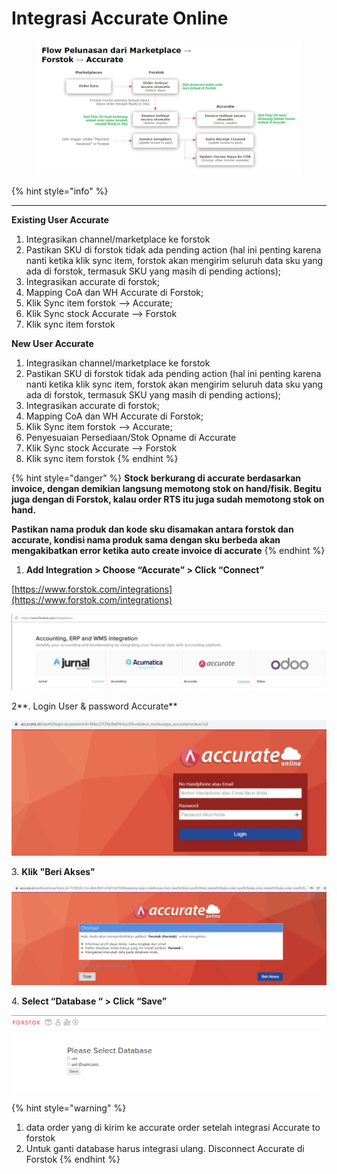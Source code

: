 # Integrasi Accurate Online

<figure><img src="../../../.gitbook/assets/WhatsApp Image 2023-03-08 at 11.56.39.jpeg" alt=""><figcaption></figcaption></figure>

{% hint style="info" %}
****

**Existing User Accurate**

1. Integrasikan channel/marketplace ke forstok
2. Pastikan SKU di forstok tidak ada pending action (hal ini penting karena nanti ketika klik sync item, forstok akan mengirim seluruh data sku yang ada di forstok, termasuk SKU yang masih di pending actions);
3. Integrasikan accurate di forstok;
4. Mapping CoA dan WH Accurate di Forstok;
5. Klik Sync item forstok --> Accurate;
6. Klik Sync stock Accurate --> Forstok
7. Klik sync item forstok



**New User Accurate**

1. Integrasikan channel/marketplace ke forstok
2. Pastikan SKU di forstok tidak ada pending action (hal ini penting karena nanti ketika klik sync item, forstok akan mengirim seluruh data sku yang ada di forstok, termasuk SKU yang masih di pending actions);
3. Integrasikan accurate di forstok;
4. Mapping CoA dan WH Accurate di Forstok;
5. Klik Sync item forstok --> Accurate;
6. Penyesuaian Persediaan/Stok Opname di Accurate
7. Klik Sync stock Accurate --> Forstok
8. Klik sync item forstok
{% endhint %}

{% hint style="danger" %}
**Stock berkurang di accurate berdasarkan invoice, dengan demikian langsung memotong stok on hand/fisik. Begitu juga dengan di Forstok, kalau order RTS itu juga sudah memotong stok on hand.**

**Pastikan nama produk dan kode sku disamakan antara forstok dan accurate, kondisi nama produk sama dengan sku berbeda akan mengakibatkan error ketika auto create invoice di accurate**
{% endhint %}

1. **Add Integration > Choose “Accurate” > Click “Connect”**

[https://www.forstok.com/integrations](https://www.forstok.com/integrations)

![](<../../../.gitbook/assets/Screen Shot 2022-01-27 at 9.33.29 AM.png>)

2**. Login User & password Accurate**

![](<../../../.gitbook/assets/Screen Shot 2022-01-27 at 9.33.37 AM.png>)

3\. **Klik "Beri Akses"**

![](<../../../.gitbook/assets/Screen Shot 2022-01-27 at 9.33.43 AM.png>)

4\. **Select “Database “ > Click “Save”**

![](<../../../.gitbook/assets/image (449) (1) (1).png>)

{% hint style="warning" %}
1. data order yang di kirim ke accurate order setelah integrasi Accurate to forstok
2. Untuk ganti database harus integrasi ulang. Disconnect Accurate di Forstok
{% endhint %}
